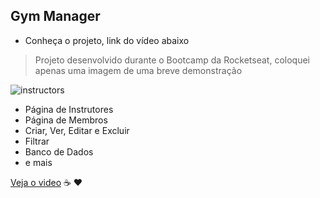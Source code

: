 
## Gym Manager
- Conheça o projeto, link do vídeo abaixo
> Projeto desenvolvido durante o Bootcamp da Rocketseat,
> coloquei apenas uma imagem de uma breve demonstração

![instructors](https://user-images.githubusercontent.com/65264902/106492215-72461680-6496-11eb-9c76-72d1897afb1c.jpg)

- Página de Instrutores
- Página de Membros
- Criar, Ver, Editar e Excluir
- Filtrar
- Banco de Dados
- e mais



[Veja o video](https://www.youtube.com/watch?v=xC7UB712Fl4)
☕️ ❤️
 

 
